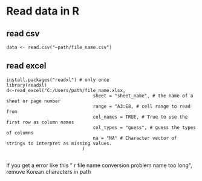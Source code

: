 # Read data in R
## read csv
```
data <- read.csv("~path/file_name.csv")
```

## read excel
```
install.packages("readxl") # only once
library(readxl)
d<-read_excel("C:/Users/path/file_name.xlsx, 
								sheet = "sheet_name", # the name of a sheet or page number
								range = "A3:E8, # cell range to read from
								col_names = TRUE, # True to use the first row as column names
								col_types = "guess", # guess the types of columns
								na = "NA" # Character vector of strings to interpret as missing values. 
							)
              
```
If you get a error like this " r file name conversion problem name too long",  
remove Korean characters in path
